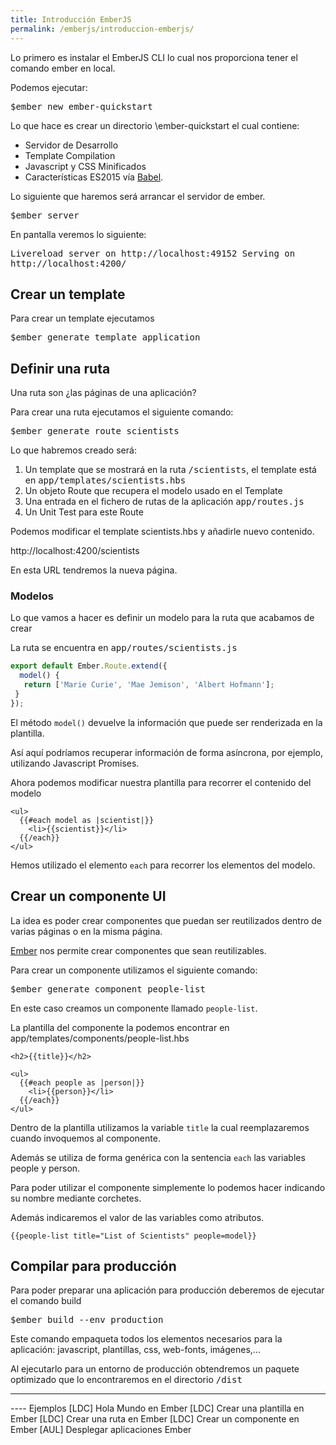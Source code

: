 ```yaml
---
title: Introducción EmberJS
permalink: /emberjs/introduccion-emberjs/
---
```




Lo primero es instalar el EmberJS CLI lo cual nos proporciona tener el comando ember en local.

Podemos ejecutar:


<kbd>$ember new ember-quickstart</kbd>

Lo que hace es crear un directorio \ember-quickstart el cual contiene:

* Servidor de Desarrollo
* Template Compilation
* Javascript y CSS Minificados
* Características ES2015 vía [Babel][2].

Lo siguiente que haremos será arrancar el servidor de ember.

<kbd>$ember server</kbd>

En pantalla veremos lo siguiente:

<samp>Livereload server on http://localhost:49152
Serving on http://localhost:4200/</samp>


## Crear un template
Para crear un template ejecutamos

<kbd>$ember generate template application</kbd>


## Definir una ruta

Una ruta son ¿las páginas de una aplicación?

Para crear una ruta ejecutamos el siguiente comando:

<kbd>$ember generate route scientists</kbd>

Lo que habremos creado será:

1. Un template que se mostrará en la ruta <kbd>/scientists</kbd>, el template está en <kbd>app/templates/scientists.hbs</kbd>
2. Un objeto Route que recupera el modelo usado en el Template
3. Una entrada en el fichero de rutas de la aplicación <kbd>app/routes.js</kbd>
4. Un Unit Test para este Route

Podemos modificar el template scientists.hbs y añadirle nuevo contenido.

http://localhost:4200/scientists

En esta URL tendremos la nueva página.


### Modelos

Lo que vamos a hacer es definir un modelo para la ruta que acabamos de crear

La ruta se encuentra en <kbd>app/routes/scientists.js</kbd>


~~~javascript
export default Ember.Route.extend({
  model() {
   return ['Marie Curie', 'Mae Jemison', 'Albert Hofmann'];
 }
});
~~~

El método <code>model()</code> devuelve la información que puede ser renderizada en la plantilla.

Así aquí podríamos recuperar información de forma asíncrona, por ejemplo, utilizando Javascript Promises.


Ahora podemos modificar nuestra plantilla para recorrer el contenido del modelo

~~~
<ul>
  {{#each model as |scientist|}}
    <li>{{scientist}}</li>
  {{/each}}
</ul>
~~~

Hemos utilizado el elemento <code>each</code> para recorrer los elementos del modelo.

## Crear un componente UI

La idea es poder crear componentes que puedan ser reutilizados dentro de varias páginas o en la misma página.

[Ember][EmberJS] nos permite crear componentes que sean reutilizables.

Para crear un componente utilizamos el siguiente comando:

<kbd>$ember generate component people-list</kbd>

En este caso creamos un componente llamado <code>people-list</code>.

La plantilla del componente la podemos encontrar en app/templates/components/people-list.hbs

~~~
<h2>{{title}}</h2>

<ul>
  {{#each people as |person|}}
    <li>{{person}}</li>
  {{/each}}
</ul>
~~~

Dentro de la plantilla utilizamos la variable <code>title</code> la cual reemplazaremos cuando invoquemos al componente.

Además se utiliza de forma genérica con la sentencia <code>each</code> las variables people y person.

Para poder utilizar el componente simplemente lo podemos hacer indicando su nombre mediante corchetes.

Además indicaremos el valor de las variables como atributos.

~~~
{{people-list title="List of Scientists" people=model}}
~~~

## Compilar para producción

Para poder preparar una aplicación para producción deberemos de ejecutar el comando build

<kbd>$ember build --env production</kbd>

Este comando empaqueta todos los elementos necesarios para la aplicación: javascript, plantillas, css, web-fonts, imágenes,...

Al ejecutarlo para un entorno de producción obtendremos un paquete optimizado que lo encontraremos en el directorio <kbd>/dist</kbd>





-----
[EmberJS]: http://www.manualweb.net/emberjs/
[2]: https://babeljs.io/

---- Ejemplos
[LDC] Hola Mundo en Ember
[LDC] Crear una plantilla en Ember
[LDC] Crear una ruta en Ember
[LDC] Crear un componente en Ember
[AUL] Desplegar aplicaciones Ember
